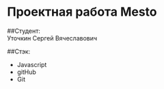 # Проектная работа Mesto

##Студент:  
Уточкин Сергей Вячеславович

##Стэк:

- Javascript
- gitHub
- Git
